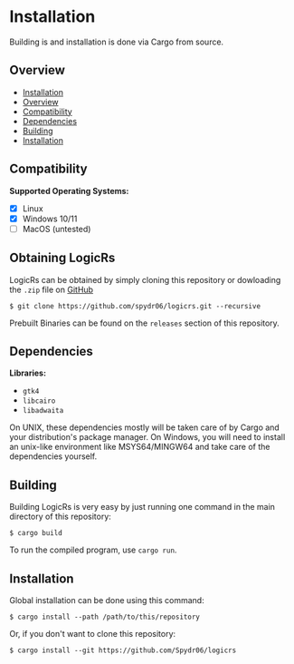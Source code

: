 # Installation

Building is and installation is done via Cargo from source.

## Overview
  - [Installation](#installation)
  - [Overview](#overview)
  - [Compatibility](#compatibility)
  - [Dependencies](#dependencies)
  - [Building](#building)
  - [Installation](#installation-1)

## Compatibility

**Supported Operating Systems:**
- [x] Linux
- [x] Windows 10/11
- [ ] MacOS (untested)

## Obtaining LogicRs

LogicRs can be obtained by simply cloning this repository or dowloading the `.zip` file on [GitHub](https://github.com/spydr06/LogicRs.git)
```console
$ git clone https://github.com/spydr06/logicrs.git --recursive
```
Prebuilt Binaries can be found on the `releases` section of this repository.

## Dependencies

**Libraries:**
- `gtk4`
- `libcairo`
- `libadwaita`

On UNIX, these dependencies mostly will be taken care of by Cargo and your distribution's package manager.
On Windows, you will need to install an unix-like environment like MSYS64/MINGW64 and take care of the dependencies yourself.

## Building

Building LogicRs is very easy by just running one command in the main directory of this repository:
```console
$ cargo build
```

To run the compiled program, use `cargo run`.

## Installation

Global installation can be done using this command:

```console
$ cargo install --path /path/to/this/repository
```

Or, if you don't want to clone this repository:

```console
$ cargo install --git https://github.com/Spydr06/logicrs
```